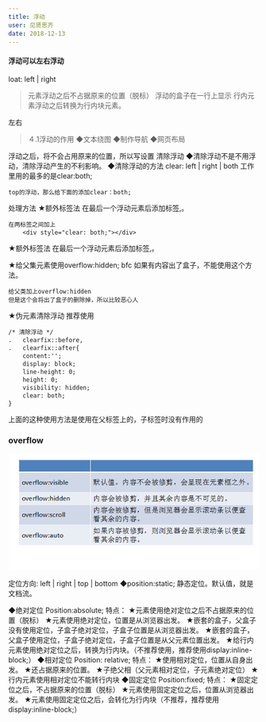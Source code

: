 ```yaml
---
title: 浮动
user: 见贤思齐
date: 2018-12-13
---
```

#### 浮动可以左右浮动

loat:  left   |   right
> 元素浮动之后不占据原来的位置（脱标）
> 浮动的盒子在一行上显示
> 行内元素浮动之后转换为行内块元素。

左右
> ４.1浮动的作用
	◆文本绕图
	◆制作导航
	◆网页布局
	
浮动之后，将不会占用原来的位置，所以写设置
清除浮动
◆清除浮动不是不用浮动，清除浮动产生的不利影响。
◆清除浮动的方法
clear: left  |  right  | both
工作里用的最多的是clear:both;

	top的浮动，那么给下面的添加clear：both;
	

处理方法
★额外标签法
 在最后一个浮动元素后添加标签,。
 
 	在两标签之间加上
 		<div style="clear: both;"></div>
 
 
★额外标签法
 在最后一个浮动元素后添加标签,。

★给父集元素使用overflow:hidden;    bfc
  如果有内容出了盒子，不能使用这个方法。
  
  	给父类加上overflow:hidden
	但是这个会将出了盒子的删除掉，所以比较恶心人

★伪元素清除浮动  推荐使用
```
/* 清除浮动 */
.	clearfix::before,
.	clearfix::after{
	content:'';
	display: block;
	line-height: 0;
	height: 0;
	visibility: hidden;
	clear: both;
}
```
上面的这种使用方法是使用在父标签上的，子标签时没有作用的

### overflow

![enter description here](./images/1544676892383.png)


定位方向: left  | right  | top  | bottom
◆position:static;  静态定位。默认值，就是文档流。

◆绝对定位
Position:absolute;
特点：
★元素使用绝对定位之后不占据原来的位置（脱标）
★元素使用绝对定位，位置是从浏览器出发。
★嵌套的盒子，父盒子没有使用定位，子盒子绝对定位，子盒子位置是从浏览器出发。
★嵌套的盒子，父盒子使用定位，子盒子绝对定位，子盒子位置是从父元素位置出发。
★给行内元素使用绝对定位之后，转换为行内块。（不推荐使用，推荐使用display:inline-block;）
◆相对定位
Position: relative;
特点：
★使用相对定位，位置从自身出发。
★还占据原来的位置。
★子绝父相（父元素相对定位，子元素绝对定位）
★行内元素使用相对定位不能转行内块
◆固定定位
Position:fixed;
特点：
★固定定位之后，不占据原来的位置（脱标）
★元素使用固定定位之后，位置从浏览器出发。
★元素使用固定定位之后，会转化为行内块（不推荐，推荐使用display:inline-block;）